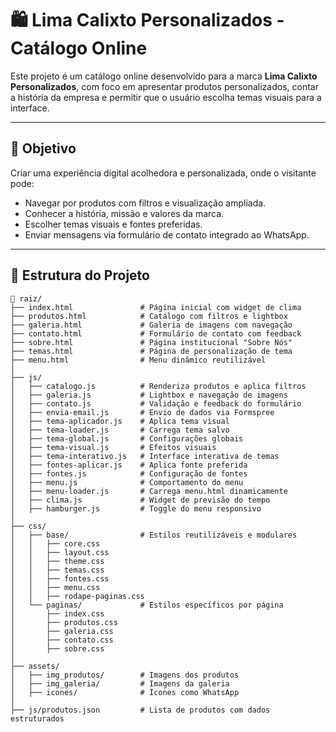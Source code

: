 # 🛍️ Lima Calixto Personalizados - Catálogo Online

Este projeto é um catálogo online desenvolvido para a marca **Lima Calixto Personalizados**, com foco em apresentar produtos personalizados, contar a história da empresa e permitir que o usuário escolha temas visuais para a interface.

---

## 📌 Objetivo

Criar uma experiência digital acolhedora e personalizada, onde o visitante pode:
- Navegar por produtos com filtros e visualização ampliada.
- Conhecer a história, missão e valores da marca.
- Escolher temas visuais e fontes preferidas.
- Enviar mensagens via formulário de contato integrado ao WhatsApp.

---

## 🧱 Estrutura do Projeto

```plaintext
📁 raiz/
├── index.html               # Página inicial com widget de clima
├── produtos.html            # Catálogo com filtros e lightbox
├── galeria.html             # Galeria de imagens com navegação
├── contato.html             # Formulário de contato com feedback
├── sobre.html               # Página institucional "Sobre Nós"
├── temas.html               # Página de personalização de tema
├── menu.html                # Menu dinâmico reutilizável
│
├── js/
│   ├── catalogo.js          # Renderiza produtos e aplica filtros
│   ├── galeria.js           # Lightbox e navegação de imagens
│   ├── contato.js           # Validação e feedback do formulário
│   ├── envia-email.js       # Envio de dados via Formspree
│   ├── tema-aplicador.js    # Aplica tema visual
│   ├── tema-loader.js       # Carrega tema salvo
│   ├── tema-global.js       # Configurações globais
│   ├── tema-visual.js       # Efeitos visuais
│   ├── tema-interativo.js   # Interface interativa de temas
│   ├── fontes-aplicar.js    # Aplica fonte preferida
│   ├── fontes.js            # Configuração de fontes
│   ├── menu.js              # Comportamento do menu
│   ├── menu-loader.js       # Carrega menu.html dinamicamente
│   ├── clima.js             # Widget de previsão do tempo
│   ├── hamburger.js         # Toggle do menu responsivo
│
├── css/
│   ├── base/                # Estilos reutilizáveis e modulares
│   │   ├── core.css
│   │   ├── layout.css
│   │   ├── theme.css
│   │   ├── temas.css
│   │   ├── fontes.css
│   │   ├── menu.css
│   │   ├── rodape-paginas.css
│   └── paginas/             # Estilos específicos por página
│       ├── index.css
│       ├── produtos.css
│       ├── galeria.css
│       ├── contato.css
│       ├── sobre.css
│
├── assets/
│   ├── img_produtos/        # Imagens dos produtos
│   ├── img_galeria/         # Imagens da galeria
│   ├── icones/              # Ícones como WhatsApp
│
├── js/produtos.json         # Lista de produtos com dados estruturados
